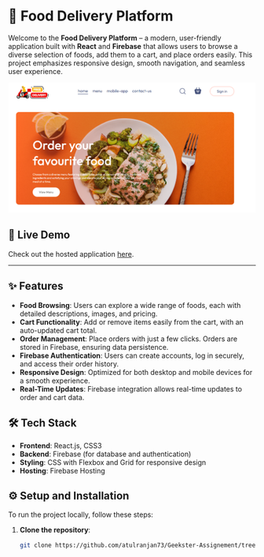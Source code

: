 # 🍲 Food Delivery Platform

Welcome to the **Food Delivery Platform** – a modern, user-friendly application built with **React** and **Firebase** that allows users to browse a diverse selection of foods, add them to a cart, and place orders easily. This project emphasizes responsive design, smooth navigation, and seamless user experience. 

![Project Screenshot](./Screenshot%202024-11-01%20194204.png)

## 🚀 Live Demo

Check out the hosted application [here](https://keen-pithivier-bedde0.netlify.app/).

---


## ✨ Features

- **Food Browsing**: Users can explore a wide range of foods, each with detailed descriptions, images, and pricing.
- **Cart Functionality**: Add or remove items easily from the cart, with an auto-updated cart total.
- **Order Management**: Place orders with just a few clicks. Orders are stored in Firebase, ensuring data persistence.
- **Firebase Authentication**: Users can create accounts, log in securely, and access their order history.
- **Responsive Design**: Optimized for both desktop and mobile devices for a smooth experience.
- **Real-Time Updates**: Firebase integration allows real-time updates to order and cart data.

## 🛠 Tech Stack

- **Frontend**: React.js, CSS3
- **Backend**: Firebase (for database and authentication)
- **Styling**: CSS with Flexbox and Grid for responsive design
- **Hosting**: Firebase Hosting

## ⚙️ Setup and Installation

To run the project locally, follow these steps:

1. **Clone the repository**:
   ```bash
   git clone https://github.com/atulranjan73/Geekster-Assignement/tree/a6e37de19f2072d27a1be6126e7add7d4565535e/react/food%20Delevey%20Apps/food/food-dell
